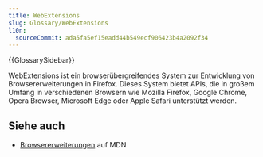 ```yaml
---
title: WebExtensions
slug: Glossary/WebExtensions
l10n:
  sourceCommit: ada5fa5ef15eadd44b549ecf906423b4a2092f34
---
```


{{GlossarySidebar}}

WebExtensions ist ein browserübergreifendes System zur Entwicklung von Browsererweiterungen in Firefox. Dieses System bietet APIs, die in großem Umfang in verschiedenen Browsern wie Mozilla Firefox, Google Chrome, Opera Browser, Microsoft Edge oder Apple Safari unterstützt werden.

## Siehe auch

- [Browsererweiterungen](/de/docs/Mozilla/Add-ons/WebExtensions) auf MDN
